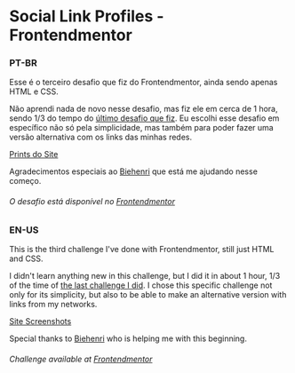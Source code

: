 # Social Link Profiles - Frontendmentor

### PT-BR
Esse é o terceiro desafio que fiz do Frontendmentor, ainda sendo apenas HTML e CSS.

Não aprendi nada de novo nesse desafio, mas fiz ele em cerca de 1 hora, sendo 1/3 do tempo do [último desafio que fiz](https://github.com/nicperonica/blogpreviewcard). Eu escolhi esse desafio em específico não só pela simplicidade, mas também para poder fazer uma versão alternativa com os links das minhas redes.

[Prints do Site](https://imgur.com/a/6rzpaNM)

Agradecimentos especiais ao [Biehenri](https://github.com/biehenri) que está me ajudando nesse começo.

###### O desafio está disponível no [Frontendmentor](https://www.frontendmentor.io/)

### EN-US
This is the third challenge I've done with Frontendmentor, still just HTML and CSS.

I didn't learn anything new in this challenge, but I did it in about 1 hour, 1/3 of the time of [the last challenge I did](https://github.com/nicperonica/blogpreviewcard). I chose this specific challenge not only for its simplicity, but also to be able to make an alternative version with links from my networks.

[Site Screenshots](https://imgur.com/a/6rzpaNM)

Special thanks to [Biehenri](https://github.com/biehenri) who is helping me with this beginning.

###### Challenge available at [Frontendmentor](https://www.frontendmentor.io/)